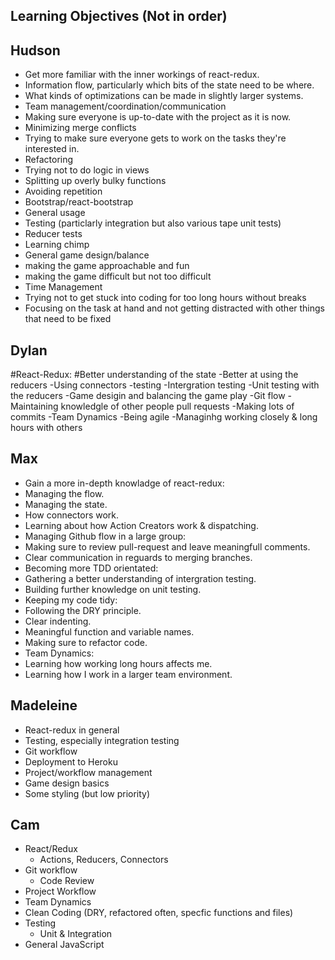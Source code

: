 Learning Objectives (Not in order)  
-------------------

## Hudson
* Get more familiar with the inner workings of react-redux.
 * Information flow, particularly which bits of the state need to be where.
 * What kinds of optimizations can be made in slightly larger systems.
* Team management/coordination/communication
 * Making sure everyone is up-to-date with the project as it is now.
 * Minimizing merge conflicts
 * Trying to make sure everyone gets to work on the tasks they're interested in.
* Refactoring
 * Trying not to do logic in views
 * Splitting up overly bulky functions
 * Avoiding repetition
* Bootstrap/react-bootstrap
 * General usage
* Testing (particlarly integration but also various tape unit tests)
 * Reducer tests
 * Learning chimp
* General game design/balance
 * making the game approachable and fun
 * making the game difficult but not too difficult
* Time Management
 * Trying not to get stuck into coding for too long hours without breaks
 * Focusing on the task at hand and not getting distracted with other things that need to be fixed

## Dylan
 #React-Redux:
  #Better understanding of the state
  -Better at using the reducers
  -Using connectors
 -testing
  -Intergration testing
  -Unit testing with the reducers
 -Game desigin and balancing the game play
 -Git flow
  -Maintaining knowledgle of other people pull requests
  -Making lots of commits
 -Team Dynamics
  -Being agile
  -Managinhg working closely & long hours with others

## Max
 * Gain a more in-depth knowladge of react-redux:
  * Managing the flow.
  * Managing the state.
  * How connectors work.
  * Learning about how Action Creators work & dispatching.
 * Managing Github flow in a large group:
  * Making sure to review pull-request and leave meaningfull comments.
  * Clear communication in reguards to merging branches.
 * Becoming more TDD orientated:
  * Gathering a better understanding of intergration testing.
  * Building further knowledge on unit testing.
 * Keeping my code tidy:
  * Following the DRY principle.
  * Clear indenting.
  * Meaningful function and variable names.
  * Making sure to refactor code.
 * Team Dynamics:
  * Learning how working long hours affects me.
  * Learning how I work in a larger team environment. 

## Madeleine
  * React-redux in general
  * Testing, especially integration testing
  * Git workflow
  * Deployment to Heroku
  * Project/workflow management
  * Game design basics
  * Some styling (but low priority)

## Cam
  * React/Redux
    * Actions, Reducers, Connectors
  * Git workflow
    * Code Review
  * Project Workflow
  * Team Dynamics
  * Clean Coding (DRY, refactored often, specfic functions and files)
  * Testing
    * Unit & Integration
  * General JavaScript

